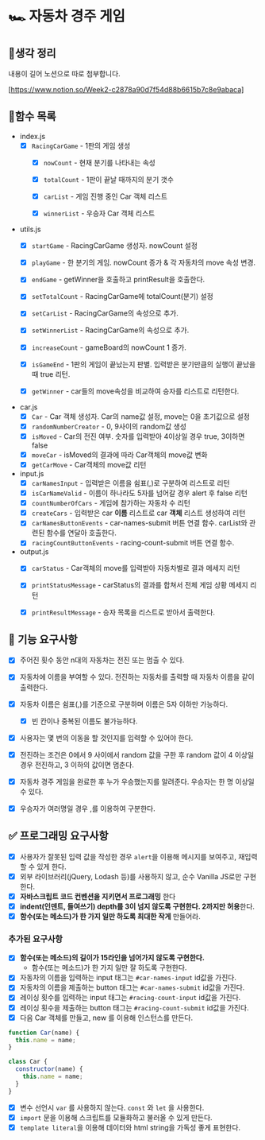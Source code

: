 # 🏎️ 자동차 경주 게임

## 📌생각 정리
내용이 길어 노션으로 따로 첨부합니다.

[https://www.notion.so/Week2-c2878a90d7f54d88b6615b7c8e9abaca]

## 📌함수 목록
- index.js
    - [x] `RacingCarGame` - 1판의 게임 생성
      - [x] `nowCount` - 현재 분기를 나타내는 속성
      - [x] `totalCount` - 1판이 끝날 때까지의 분기 갯수 
      - [x] `carList` - 게임 진행 중인 Car 객체 리스트
      - [x] `winnerList` - 우승자 Car 객체 리스트 


- utils.js
  - [x] `startGame` - RacingCarGame 생성자. nowCount 설정  
  - [x] `playGame` - 한 분기의 게임. nowCount 증가 & 각 자동차의 move 속성 변경.
  - [x] `endGame` - getWinner을 호출하고 printResult을 호출한다. 
  - [x] `setTotalCount` - RacingCarGame에 totalCount(분기) 설정
  - [x] `setCarList` - RacingCarGame의 속성으로 추가.
  - [x] `setWinnerList` - RacingCarGame의 속성으로 추가.
  - [x] `increaseCount` - gameBoard의 nowCount 1 증가.
  - [x] `isGameEnd` - 1판의 게임이 끝났는지 판별. 입력받은 분기만큼의 실행이 끝났을 때 true 리턴.
  - [x] `getWinner` - car들의 move속성을 비교하여 승자를 리스트로 리턴한다. 


- car.js
    - [x] `Car` - Car 객체 생성자. Car의 name값 설정, move는 0을 초기값으로 설정   
    - [x] `randomNumberCreator` - 0, 9사이의 random값 생성   
    - [x] `isMoved`  - Car의 전진 여부. 숫자를 입력받아 4이상일 경우 true, 3이하면 false   
    - [x] `moveCar` - isMoved의 결과에 따라 Car객체의 move값 변화   
    - [x] `getCarMove` - Car객체의 move값 리턴    

- input.js
    - [x] `carNamesInput` - 입력받은 이름을 쉼표(,)로 구분하여 리스트로 리턴   
    - [x] `isCarNameValid` - 이름이 하나라도 5자를 넘어갈 경우 alert 후 false 리턴  
    - [x] `countNumberOfCars` - 게임에 참가하는 자동차 수 리턴
    - [x] `createCars` - 입력받은 car **이름** 리스트로 car **객체** 리스트 생성하여 리턴
    - [x] `carNamesButtonEvents` - car-names-submit 버튼 연결 함수. carList와 관련된 함수를 연달아 호출한다.
    - [x] `racingCountButtonEvents` - racing-count-submit 버튼 연결 함수.

- output.js
    - [x] `carStatus` - Car객체의 move를 입력받아 자동차별로 결과 메세지 리턴   
    - [x] `printStatusMessage` - carStatus의 결과를 합쳐서 전체 게임 상황 메세지 리턴 
    - [x] `printResultMessage` - 승자 목록을 리스트로 받아서 출력한다.   


## 🎯 기능 요구사항

- [x] 주어진 횟수 동안 n대의 자동차는 전진 또는 멈출 수 있다.   
- [x] 자동차에 이름을 부여할 수 있다. 전진하는 자동차를 출력할 때 자동차 이름을 같이 출력한다.   
- [x] 자동차 이름은 쉼표(,)를 기준으로 구분하며 이름은 5자 이하만 가능하다.   
  - [x] 빈 칸이나 중복된 이름도 불가능하다.
- [x] 사용자는 몇 번의 이동을 할 것인지를 입력할 수 있어야 한다.   
- [x] 전진하는 조건은 0에서 9 사이에서 random 값을 구한 후 random 값이 4 이상일 경우 전진하고, 3 이하의 값이면 멈춘다.   
- [x] 자동차 경주 게임을 완료한 후 누가 우승했는지를 알려준다. 우승자는 한 명 이상일 수 있다.   
- [x] 우승자가 여러명일 경우 ,를 이용하여 구분한다.   


## ✅ 프로그래밍 요구사항
- [x] 사용자가 잘못된 입력 값을 작성한 경우 `alert`을 이용해 메시지를 보여주고, 재입력할 수 있게 한다.   
- [x] 외부 라이브러리(jQuery, Lodash 등)를 사용하지 않고, 순수 Vanilla JS로만 구현한다.   
- [x] **자바스크립트 코드 컨벤션을 지키면서 프로그래밍** 한다   
- [x] **indent(인덴트, 들여쓰기) depth를 3이 넘지 않도록 구현한다. 2까지만 허용**한다.   
- [x] **함수(또는 메소드)가 한 가지 일만 하도록 최대한 작게** 만들어라.   

### 추가된 요구사항

- [x] **함수(또는 메소드)의 길이가 15라인을 넘어가지 않도록 구현한다.**
  - 함수(또는 메소드)가 한 가지 일만 잘 하도록 구현한다.   
- [x] 자동차의 이름을 입력하는 input 태그는 `#car-names-input` id값을 가진다.   
- [x] 자동차의 이름을 제출하는 button 태그는 `#car-names-submit` id값을 가진다.   
- [x] 레이싱 횟수를 입력하는 input 태그는 `#racing-count-input` id값을 가진다.   
- [x] 레이싱 횟수을 제출하는 button 태그는 `#racing-count-submit` id값을 가진다.   
- [x] 다음 Car 객체를 만들고, new 를 이용해 인스턴스를 만든다.   

```javascript
function Car(name) {
  this.name = name;
}

class Car {
  constructor(name) {
    this.name = name;
  }
}
```

- [x] 변수 선언시 `var` 를 사용하지 않는다. `const` 와 `let` 을 사용한다.   
- [x] `import` 문을 이용해 스크립트를 모듈화하고 불러올 수 있게 만든다.   
- [x] `template literal`을 이용해 데이터와 html string을 가독성 좋게 표현한다.    
